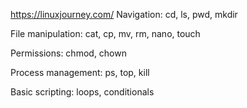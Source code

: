 https://linuxjourney.com/
Navigation: cd, ls, pwd, mkdir

File manipulation: cat, cp, mv, rm, nano, touch

Permissions: chmod, chown

Process management: ps, top, kill

Basic scripting: loops, conditionals